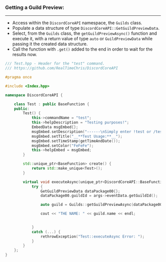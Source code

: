 ### **Getting a Guild Preview:**
---
- Access within the `DiscordCoreAPI` namespace, the `Guilds` class.
- Populate a data structure of type `DiscordCoreAPI::GetGuildPreviewData`.
- Select, from the `Guilds` class, the `getGuildPreviewAsync()` function and execute it, with a return value of type `auto` or `GuildPreviewData` while passing it the created data structure.
- Call the function with `.get()` added to the end in order to wait for the results now.

```cpp
/// Test.hpp - Header for the "test" command.
/// https://github.com/RealTimeChris/DiscordCoreAPI

#pragma once

#include <Index.hpp>

namespace DiscordCoreAPI {

	class Test : public BaseFunction {
	public:
		Test() {
			this->commandName = "test";
			this->helpDescription = "Testing purposes!";
			EmbedData msgEmbed{};
			msgEmbed.setDescription("------\nSimply enter !test or /test!\n------");
			msgEmbed.setTitle("__**Test Usage:**__");
			msgEmbed.setTimeStamp(getTimeAndDate());
			msgEmbed.setColor("FeFeFe");
			this->helpEmbed = msgEmbed;
		}

		std::unique_ptr<BaseFunction> create() {
			return std::make_unique<Test>();
		}

		virtual void executeAsync(unique_ptr<DiscordCoreAPI::BaseFunctionArguments> args) {
			try {
				GetGuildPreviewData dataPackage00{};
				dataPackage00.guildId = args->eventData.getGuildId();

				auto guild = Guilds::getGuildPreviewAsync(dataPackage00).get();

				cout << "THE NAME: " << guild.name << endl;

				
			}
			catch (...) {
				rethrowException("Test::executeAsync Error: ");
			}
		}
	};
}
```
